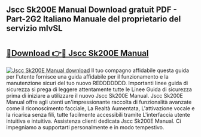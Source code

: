 ## Jscc Sk200E Manual Download gratuit PDF - Part-2G2 Italiano Manuale del proprietario del servizio mIvSL

# <h2><a href="http://dfgi2fw.blite.top/?on=Jscc+Sk200E+Manual">🔗Download 👉🔴 Jscc Sk200E Manual</a></h2>

[![Jscc Sk200E Manual download](https://i.imgur.com/lujVjoI.png)](http://dfgi2fw.blite.top/?on=Jscc+Sk200E+Manual)
Il tuo compagno affidabile questa guida per l'utente fornisce una guida affidabile per il funzionamento e la manutenzione sicuri del tuo nuovo REDDDDDDD. Importanti linee guida di sicurezza si prega di leggere attentamente tutte le Linee Guida di sicurezza prima di iniziare a utilizzare il nuovo Jscc Sk200E Manual. Jscc Sk200E Manual offre agli utenti un'impressionante raccolta di funzionalità avanzate come il riconoscimento facciale, La Realtà Aumentata, L'attivazione vocale e la ricarica senza fili, tutte facilmente accessibili tramite L'interfaccia utente intuitiva e intuitiva. Assistenza clienti dedicata Jscc Sk200E Manual. Ci impegniamo a supportarti personalmente e in modo tempestivo.
